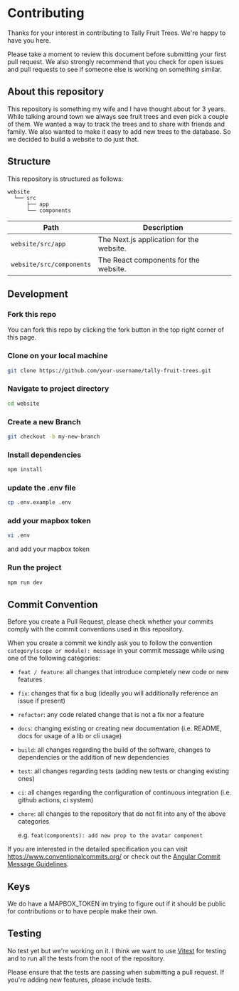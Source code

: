 # Contributing

Thanks for your interest in contributing to Tally Fruit Trees. We're happy to have you here.

Please take a moment to review this document before submitting your first pull request. We also strongly recommend that you check for open issues and pull requests to see if someone else is working on something similar.

## About this repository

This repository is something my wife and I have thought about for 3 years. While talking around town we always see fruit trees and even pick a couple of them. We wanted a way to track the trees and to share with friends and family. We also wanted to make it easy to add new trees to the database. So we decided to build a website to do just that.

## Structure

This repository is structured as follows:

```
website
  └── src
      ├── app
      └── components
```

| Path                     | Description                              |
| ------------------------ | ---------------------------------------- |
| `website/src/app`        | The Next.js application for the website. |
| `website/src/components` | The React components for the website.    |

## Development

### Fork this repo

You can fork this repo by clicking the fork button in the top right corner of this page.

### Clone on your local machine

```bash
git clone https://github.com/your-username/tally-fruit-trees.git
```

### Navigate to project directory

```bash
cd website
```

### Create a new Branch

```bash
git checkout -b my-new-branch
```

### Install dependencies

```bash
npm install
```

### update the .env file

```bash
cp .env.example .env
```

### add your mapbox token

```bash
vi .env
```

and add your mapbox token

### Run the project

```bash
npm run dev
```

## Commit Convention

Before you create a Pull Request, please check whether your commits comply with
the commit conventions used in this repository.

When you create a commit we kindly ask you to follow the convention
`category(scope or module): message` in your commit message while using one of
the following categories:

- `feat / feature`: all changes that introduce completely new code or new
  features
- `fix`: changes that fix a bug (ideally you will additionally reference an
  issue if present)
- `refactor`: any code related change that is not a fix nor a feature
- `docs`: changing existing or creating new documentation (i.e. README, docs for
  usage of a lib or cli usage)
- `build`: all changes regarding the build of the software, changes to
  dependencies or the addition of new dependencies
- `test`: all changes regarding tests (adding new tests or changing existing
  ones)
- `ci`: all changes regarding the configuration of continuous integration (i.e.
  github actions, ci system)
- `chore`: all changes to the repository that do not fit into any of the above
  categories

  e.g. `feat(components): add new prop to the avatar component`

If you are interested in the detailed specification you can visit
https://www.conventionalcommits.org/ or check out the
[Angular Commit Message Guidelines](https://github.com/angular/angular/blob/22b96b9/CONTRIBUTING.md#-commit-message-guidelines).

## Keys

We do have a MAPBOX_TOKEN im trying to figure out if it should be public for contributions or to have people make their own.

## Testing

No test yet but we're working on it. I think we want to use [Vitest](https://vitest.dev) for testing and to run all the tests from the root of the repository.

Please ensure that the tests are passing when submitting a pull request. If you're adding new features, please include tests.
